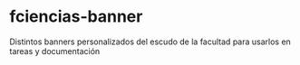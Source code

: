 # fciencias-banner
Distintos banners personalizados del escudo de la facultad para usarlos en tareas y documentación

